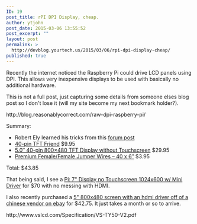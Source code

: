 ```yaml
---
ID: 19
post_title: rPI DPI Display, cheap.
author: ytjohn
post_date: 2015-03-06 13:55:52
post_excerpt: ""
layout: post
permalink: >
  http://devblog.yourtech.us/2015/03/06/rpi-dpi-display-cheap/
published: true
---
```

<p>Recently the internet noticed the Raspberry Pi could drive LCD panels using DPI. This allows very inexpensive displays to be used with basically no additional hardware.</p>
<p>This is not a full post, just capturing some details from someone elses blog post so I don't lose it (will my site become my next bookmark holder?).</p>
<p>http://blog.reasonablycorrect.com/raw-dpi-raspberry-pi/</p>
<p>Summary:</p>
<ul>
<li>Robert Ely learned his tricks from this <a href="http://www.raspberrypi.org/forums/viewtopic.php?f=100&amp;t=86658">forum post</a></li>
<li><a href="https://www.adafruit.com/products/1932">40-pin TFT Friend</a> $9.95</li>
<li><a href="https://www.adafruit.com/products/1680">5.0″ 40-pin 800×480 TFT Display without Touchscreen</a>  $29.95</li>
<li><a href="https://www.adafruit.com/products/266">Premium Female/Female Jumper Wires – 40 x 6″</a> $3.95</li>
</ul>
<p>Total: $43.85</p>
<p>That being said, I see a <a href="https://www.adafruit.com/products/2300">Pi: 7" Display no Touchscreen 1024x600 w/ Mini Driver</a> for $70 with no messing with HDMI.</p>
<p>I also recently purchased a <a href="http://www.ebay.com/itm/HDMI-lcd-Controller-board-VS-TY50-V2-5inch-HSD050IDW1-Lcd-Remote-control-/360938515563?ssPageName=ADME:X:AAQ:US:1123">5"  800x480 screen with an hdmi driver off of a chinese vendor on ebay</a> for $42.75. It just takes a month or so to arrive.</p>
<p>http://www.vslcd.com/Specification/VS-TY50-V2.pdf</p>